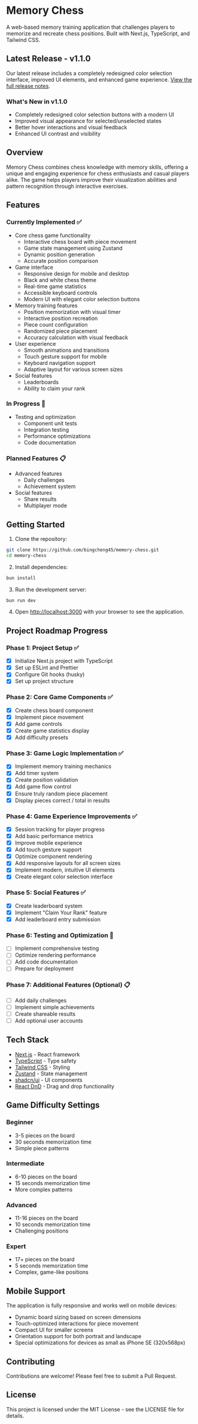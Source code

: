 # Memory Chess

A web-based memory training application that challenges players to memorize and recreate chess positions. Built with Next.js, TypeScript, and Tailwind CSS.

## Latest Release - v1.1.0

Our latest release includes a completely redesigned color selection interface, improved UI elements, and enhanced game experience. [View the full release notes](https://github.com/bingcheng45/memory-chess/releases/tag/v1.1.0).

### What's New in v1.1.0
- Completely redesigned color selection buttons with a modern UI
- Improved visual appearance for selected/unselected states
- Better hover interactions and visual feedback
- Enhanced UI contrast and visibility

## Overview

Memory Chess combines chess knowledge with memory skills, offering a unique and engaging experience for chess enthusiasts and casual players alike. The game helps players improve their visualization abilities and pattern recognition through interactive exercises.

## Features

### Currently Implemented ✅
- Core chess game functionality
  - Interactive chess board with piece movement
  - Game state management using Zustand
  - Dynamic position generation
  - Accurate position comparison
- Game interface
  - Responsive design for mobile and desktop
  - Black and white chess theme
  - Real-time game statistics
  - Accessible keyboard controls
  - Modern UI with elegant color selection buttons
- Memory training features
  - Position memorization with visual timer
  - Interactive position recreation
  - Piece count configuration
  - Randomized piece placement
  - Accuracy calculation with visual feedback
- User experience
  - Smooth animations and transitions
  - Touch gesture support for mobile
  - Keyboard navigation support
  - Adaptive layout for various screen sizes
- Social features
  - Leaderboards
  - Ability to claim your rank

### In Progress 🚧
- Testing and optimization
  - Component unit tests
  - Integration testing
  - Performance optimizations
  - Code documentation

### Planned Features 📋
- Advanced features
  - Daily challenges
  - Achievement system
- Social features
  - Share results
  - Multiplayer mode

## Getting Started

1. Clone the repository:
```bash
git clone https://github.com/bingcheng45/memory-chess.git
cd memory-chess
```

2. Install dependencies:
```bash
bun install
```

3. Run the development server:
```bash
bun run dev
```

4. Open [http://localhost:3000](http://localhost:3000) with your browser to see the application.

## Project Roadmap Progress

### Phase 1: Project Setup ✅
- [x] Initialize Next.js project with TypeScript
- [x] Set up ESLint and Prettier
- [x] Configure Git hooks (husky)
- [x] Set up project structure

### Phase 2: Core Game Components ✅
- [x] Create chess board component
- [x] Implement piece movement
- [x] Add game controls
- [x] Create game statistics display
- [x] Add difficulty presets

### Phase 3: Game Logic Implementation ✅
- [x] Implement memory training mechanics
- [x] Add timer system
- [x] Create position validation
- [x] Add game flow control
- [x] Ensure truly random piece placement
- [x] Display pieces correct / total in results

### Phase 4: Game Experience Improvements ✅
- [x] Session tracking for player progress
- [x] Add basic performance metrics
- [x] Improve mobile experience
- [x] Add touch gesture support
- [x] Optimize component rendering
- [x] Add responsive layouts for all screen sizes
- [x] Implement modern, intuitive UI elements
- [x] Create elegant color selection interface

### Phase 5: Social Features ✅
- [x] Create leaderboard system
- [x] Implement "Claim Your Rank" feature
- [x] Add leaderboard entry submission

### Phase 6: Testing and Optimization 🚧
- [ ] Implement comprehensive testing
- [ ] Optimize rendering performance
- [ ] Add code documentation
- [ ] Prepare for deployment

### Phase 7: Additional Features (Optional) 📋
- [ ] Add daily challenges
- [ ] Implement simple achievements
- [ ] Create shareable results
- [ ] Add optional user accounts

## Tech Stack

- [Next.js](https://nextjs.org/) - React framework
- [TypeScript](https://www.typescriptlang.org/) - Type safety
- [Tailwind CSS](https://tailwindcss.com/) - Styling
- [Zustand](https://zustand-demo.pmnd.rs/) - State management
- [shadcn/ui](https://ui.shadcn.com/) - UI components
- [React DnD](https://react-dnd.github.io/react-dnd/) - Drag and drop functionality

## Game Difficulty Settings

### Beginner
- 3-5 pieces on the board
- 30 seconds memorization time
- Simple piece patterns

### Intermediate
- 6-10 pieces on the board
- 15 seconds memorization time
- More complex patterns

### Advanced
- 11-16 pieces on the board
- 10 seconds memorization time
- Challenging positions

### Expert
- 17+ pieces on the board
- 5 seconds memorization time
- Complex, game-like positions

## Mobile Support

The application is fully responsive and works well on mobile devices:

- Dynamic board sizing based on screen dimensions
- Touch-optimized interactions for piece movement
- Compact UI for smaller screens
- Orientation support for both portrait and landscape
- Special optimizations for devices as small as iPhone SE (320x568px)

## Contributing

Contributions are welcome! Please feel free to submit a Pull Request.

## License

This project is licensed under the MIT License - see the LICENSE file for details.
